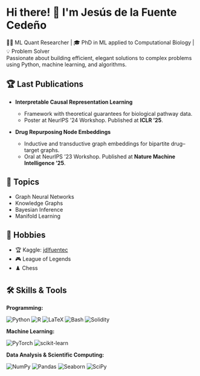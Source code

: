 # Hi there! 👋 I'm Jesús de la Fuente Cedeño

👨‍💻 ML Quant Researcher | 🎓 PhD in ML applied to Computational Biology | 💡 Problem Solver  
Passionate about building efficient, elegant solutions to complex problems using Python, machine learning, and algorithms.

## 🏆 Last Publications

- **Interpretable Causal Representation Learning** 
  - Framework with theoretical guarantees for biological pathway data.
  - Poster at NeurIPS ’24 Workshop. Published at **ICLR ’25**.
    
- **Drug Repurposing Node Embeddings** 
  - Inductive and transductive graph embeddings for bipartite drug–target graphs.
  - Oral at NeurIPS ’23 Workshop. Published at **Nature Machine Intelligence ’25**.

## 🎯 Topics
- Graph Neural Networks  
- Knowledge Graphs  
- Bayesian Inference  
- Manifold Learning  

## 🎉 Hobbies
- 🏆 Kaggle: [jdlfuentec](https://www.kaggle.com/jdlfuentec)
- 🎮 League of Legends  
- ♟️ Chess 

## 🛠️ Skills & Tools

**Programming:** 

![Python](https://img.shields.io/badge/Python-3776ab?logo=python&logoColor=white) ![R](https://img.shields.io/badge/R-276DC3?logo=r&logoColor=white) ![LaTeX](https://img.shields.io/badge/LaTeX-teal?logo=latex&logoColor=white) ![Bash](https://img.shields.io/badge/Bash-293036?logo=gnu-bash&logoColor=white) ![Solidity](https://img.shields.io/badge/Solidity-363636?logo=solidity&logoColor=white)

**Machine Learning:** 

![PyTorch](https://img.shields.io/badge/PyTorch-ee4c2c?logo=pytorch&logoColor=white) ![scikit-learn](https://img.shields.io/badge/scikit--learn-f99f44?logo=scikitlearn&logoColor=white)

**Data Analysis & Scientific Computing:**

![NumPy](https://img.shields.io/badge/NumPy-4dabcf?logo=numpy&logoColor=white) ![Pandas](https://img.shields.io/badge/Pandas-130654?logo=pandas&logoColor=white) ![Seaborn](https://img.shields.io/badge/Seaborn-5c7da2?logo=python&logoColor=white) ![SciPy](https://img.shields.io/badge/SciPy-013243?logo=scipy&logoColor=white) 

